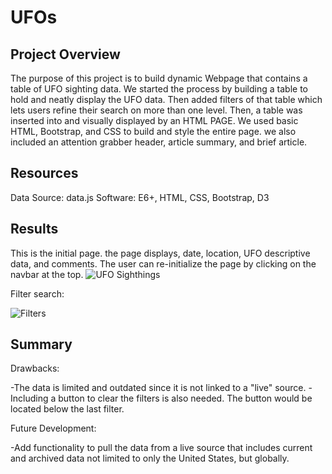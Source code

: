 # UFOs

## Project Overview
The purpose of this project is to build dynamic Webpage that contains a table of UFO sighting data. We started the process by building a table to hold and neatly display the UFO data. Then added filters of that table which lets users refine their search on more than one level. Then, a table was inserted into and visually displayed by an HTML PAGE. We used basic HTML, Bootstrap, and CSS to build and style the entire page. we also included an attention grabber header, article summary, and brief article.

## Resources
Data Source: data.js
Software: E6+, HTML, CSS, Bootstrap, D3

## Results
This is the initial page. the page displays, date, location, UFO descriptive data, and comments. 
The user can re-initialize the page by clicking on the navbar at the top.
![UFO Sighthings](https://user-images.githubusercontent.com/101952961/174519735-179dd172-a272-4bbe-a27c-effc2851d30e.jpg)

Filter search: 

![Filters](https://user-images.githubusercontent.com/101952961/174519997-f3c3359b-d58a-49f1-9019-bc72c6291b5b.jpg)

## Summary

Drawbacks:


-The data is limited and outdated since it is not linked to a "live" source.
-Including a button to clear the filters is also needed. The button would be located below the last filter.

Future Development: 


-Add functionality to pull the data from a live source that includes current and archived data not limited to only the United States, but globally.
